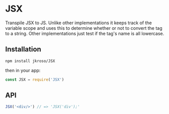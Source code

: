 # JSX

Transpile JSX to JS. Unlike other implementations it keeps track of the variable scope and uses this to determine whether or not to convert the tag to a string. Other implementations just test if the tag's name is all lowercase.

## Installation

`npm install jkroso/JSX`

then in your app:

```js
const JSX = require('JSX')
```

## API

```js
JSX('<div/>') // => 'JSX('div');'
```
